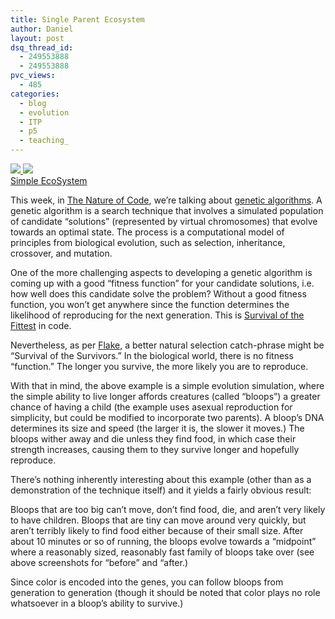```yaml
---
title: Single Parent Ecosystem
author: Daniel
layout: post
dsq_thread_id:
  - 249553888
  - 249553888
pvc_views:
  - 485
categories:
  - blog
  - evolution
  - ITP
  - p5
  - teaching_
---
```

<p><a href="http://shiffman.net/itp/classes/nature/week10_s07/eco"><img src="http://shiffman.net/itp/classes/nature/week10_s07/start.jpg"/>  <img src="http://shiffman.net/itp/classes/nature/week10_s07/later.jpg"/></a><br />
<a href="http://shiffman.net/itp/classes/nature/week10_s07/eco">Simple EcoSystem</a></p>
<p>This week, in <a href="http://shiffman.net/teaching/nature">The Nature of Code</a>, we&#8217;re talking about <a href="http://shiffman.net/teaching/nature/ga">genetic algorithms</a>.  A genetic algorithm is a search technique that involves a simulated population of candidate &#8220;solutions&#8221; (represented by virtual chromosomes) that evolve towards an optimal state.  The process is a computational model of principles from biological evolution, such as selection, inheritance, crossover, and mutation.</p>
<p>One of the more challenging aspects to developing a genetic algorithm is coming up with a good &#8220;fitness function&#8221; for your candidate solutions, i.e. how well does this candidate solve the problem?   Without a good fitness function, you won&#8217;t get anywhere since the function determines the likelihood of reproducing for the next generation.  This is <a href="http://en.wikipedia.org/wiki/Survival_of_the_Fittest">Survival of the Fittest</a> in code.</p>
<p>Nevertheless, as per <a href="http://mitpress.mit.edu/books/FLAOH/cbnhtml/">Flake</a>, a better natural selection catch-phrase might be &#8220;Survival of the Survivors.&#8221;  In the biological world, there is no fitness &#8220;function.&#8221;  The longer you survive, the more likely you are to reproduce.</p>
<p>With that in mind, the above example is a simple evolution simulation, where the simple ability to live longer affords creatures (called &#8220;bloops&#8221;) a greater chance of having a child (the example uses asexual reproduction for simplicity, but could be modified to incorporate two parents).   A bloop&#8217;s DNA determines its size and speed (the larger it is, the slower it moves.)   The bloops wither away and die unless they find food, in which case their strength increases, causing them to they survive longer and hopefully reproduce.  </p>
<p>There&#8217;s nothing inherently interesting about this example (other than as a demonstration of the technique itself) and it yields a fairly obvious result:  </p>
<p>Bloops that are too big can&#8217;t move, don&#8217;t find food, die, and aren&#8217;t very likely to have children.  Bloops that are tiny can move around very quickly, but aren&#8217;t terribly likely to find food either because of their small size.   After about 10 minutes or so of running, the bloops evolve towards a &#8220;midpoint&#8221; where a reasonably sized, reasonably fast family of bloops take over (see above screenshots for &#8220;before&#8221; and &#8220;after.)</p>
<p>Since color is encoded into the genes, you can follow bloops from generation to generation (though it should be noted that color plays no role whatsoever in a bloop&#8217;s ability to survive.)</p>
